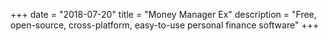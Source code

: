 +++
date = "2018-07-20"
title = "Money Manager Ex"
description = "Free, open-source, cross-platform, easy-to-use personal finance software"
+++
